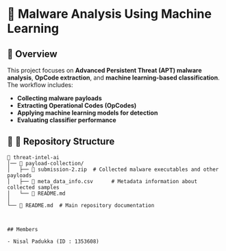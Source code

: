 # 🦠 Malware Analysis Using Machine Learning  

## 📌 Overview  
This project focuses on **Advanced Persistent Threat (APT) malware analysis**, **OpCode extraction**, and **machine learning-based classification**. The workflow includes:  
- **Collecting malware payloads**  
- **Extracting Operational Codes (OpCodes)**  
- **Applying machine learning models for detection**  
- **Evaluating classifier performance**  

## 📂 📁 Repository Structure  

```plaintext
📂 threat-intel-ai
│── 📂 payload-collection/
│   ├── 📂 submission-2.zip  # Collected malware executables and other payloads
│   ├── 📜 meta_data_info.csv      # Metadata information about collected samples
│   └── 📜 README.md  
│
└── 📜 README.md  # Main repository documentation



## Members

- Nisal Padukka (ID : 1353608)
